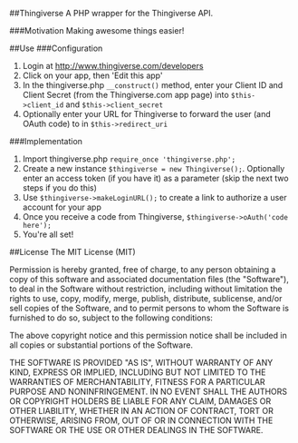 ##Thingiverse
A PHP wrapper for the Thingiverse API.

###Motivation
Making awesome things easier!

##Use
###Configuration
1. Login at http://www.thingiverse.com/developers
2. Click on your app, then 'Edit this app'
3. In the thingiverse.php `__construct()` method, enter your Client ID and Client Secret (from the Thingiverse.com app page) into `$this->client_id` and `$this->client_secret`
4. Optionally enter your URL for Thingiverse to forward the user (and OAuth code) to in `$this->redirect_uri`

###Implementation
1. Import thingiverse.php `require_once 'thingiverse.php';`
2. Create a new instance `$thingiverse = new Thingiverse();`. Optionally enter an access token (if you have it) as a parameter (skip the next two steps if you do this)
3. Use `$thingiverse->makeLoginURL();` to create a link to authorize a user account for your app
4. Once you receive a code from Thingiverse, `$thingiverse->oAuth('code here');`
5. You're all set! 

##License
The MIT License (MIT)

Permission is hereby granted, free of charge, to any person obtaining a copy of
this software and associated documentation files (the "Software"), to deal in
the Software without restriction, including without limitation the rights to
use, copy, modify, merge, publish, distribute, sublicense, and/or sell copies of
the Software, and to permit persons to whom the Software is furnished to do so,
subject to the following conditions:

The above copyright notice and this permission notice shall be included in all
copies or substantial portions of the Software.

THE SOFTWARE IS PROVIDED "AS IS", WITHOUT WARRANTY OF ANY KIND, EXPRESS OR
IMPLIED, INCLUDING BUT NOT LIMITED TO THE WARRANTIES OF MERCHANTABILITY, FITNESS
FOR A PARTICULAR PURPOSE AND NONINFRINGEMENT. IN NO EVENT SHALL THE AUTHORS OR
COPYRIGHT HOLDERS BE LIABLE FOR ANY CLAIM, DAMAGES OR OTHER LIABILITY, WHETHER
IN AN ACTION OF CONTRACT, TORT OR OTHERWISE, ARISING FROM, OUT OF OR IN
CONNECTION WITH THE SOFTWARE OR THE USE OR OTHER DEALINGS IN THE SOFTWARE.
